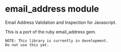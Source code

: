 # email_address module
Email Address Validation and Inspection for Javascript.

This is a port of the ruby email_address gem.

    NOTE: This library is currently in development.
    Do not use this yet.
